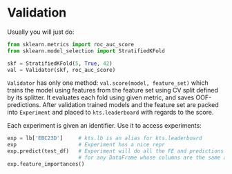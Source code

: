 # Validation

Usually you will just do:

```python
from sklearn.metrics import roc_auc_score
from sklearn.model_selection import StratifiedKFold

skf = StratifiedKFold(5, True, 42)
val = Validator(skf, roc_auc_score)
```

`Validator` has only one method: `val.score(model, feature_set)` which trains the model using features from the feature set using CV split defined by its splitter. It evaluates each fold using given metric, and saves OOF-predictions. After validation trained models and the feature set are packed into `Experiment` and placed to `kts.leaderboard`  with regards to the score.

Each experiment is given an identifier. Use it to access experiments:

```python
exp = lb['EBC23D']     # kts.lb is an alias for kts.leaderboard
exp                    # Experiment has a nice repr
exp.predict(test_df)   # Experiment will do all the FE and predictions 
                       # for any DataFrame whose columns are the same as of one used for fitting
exp.feature_importances()
```



